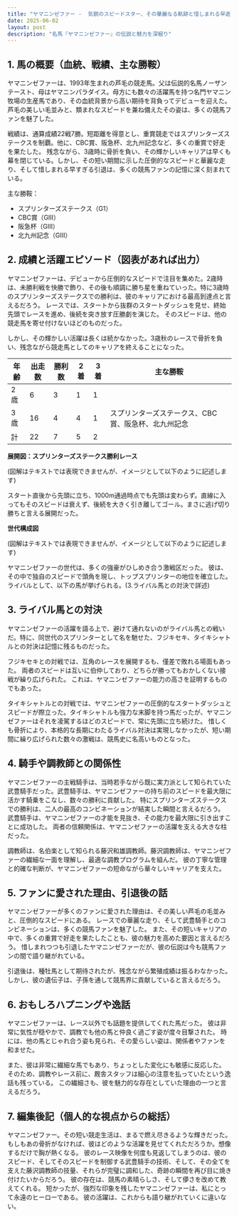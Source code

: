 ```yaml
---
title: "ヤマニンゼファー -  気鋭のスピードスター、その華麗なる軌跡と惜しまれる早逝"
date: 2025-06-02
layout: post
description: "名馬『ヤマニンゼファー』の伝説と魅力を深堀り"
---
```


## 1. 馬の概要（血統、戦績、主な勝鞍）

ヤマニンゼファーは、1993年生まれの芦毛の競走馬。父は伝説的名馬ノーザンテースト、母はヤマニンパラダイス。母方にも数々の活躍馬を持つ名門ヤマニン牧場の生産馬であり、その血統背景から高い期待を背負ってデビューを迎えた。  芦毛の美しい毛並みと、類まれなスピードを兼ね備えたその姿は、多くの競馬ファンを魅了した。

戦績は、通算成績22戦7勝。短距離を得意とし、重賞競走ではスプリンターズステークスを制覇。他に、CBC賞、阪急杯、北九州記念など、多くの重賞で好走を果たした。  残念ながら、3歳時に骨折を負い、その輝かしいキャリアは早くも幕を閉じている。しかし、その短い期間に示した圧倒的なスピードと華麗な走り、そして惜しまれる早すぎる引退は、多くの競馬ファンの記憶に深く刻まれている。

主な勝鞍：

* スプリンターズステークス（G1）
* CBC賞（GIII）
* 阪急杯（GIII）
* 北九州記念（GIII）


## 2. 成績と活躍エピソード（図表があれば出力）

ヤマニンゼファーは、デビューから圧倒的なスピードで注目を集めた。2歳時は、未勝利戦を快勝で飾り、その後も順調に勝ち星を重ねていった。特に3歳時のスプリンターズステークスでの勝利は、彼のキャリアにおける最高到達点と言えるだろう。  レースでは、スタートから抜群のスタートダッシュを見せ、終始先頭でレースを進め、後続を突き放す圧勝劇を演じた。  そのスピードは、他の競走馬を寄せ付けないほどのものだった。

しかし、その輝かしい活躍は長くは続かなかった。3歳秋のレースで骨折を負い、残念ながら競走馬としてのキャリアを終えることになった。

| 年齢 | 出走数 | 勝利数 | 2着 | 3着 | 主な勝鞍 |
|---|---|---|---|---|---|
| 2歳 | 6 | 3 | 1 | 1 |  |
| 3歳 | 16 | 4 | 4 | 1 | スプリンターズステークス、CBC賞、阪急杯、北九州記念 |
| 計 | 22 | 7 | 5 | 2 |  |


**展開図：スプリンターズステークス勝利レース**

(図解はテキストでは表現できませんが、イメージとして以下のように記述します)

スタート直後から先頭に立ち、1000m通過時点でも先頭は変わらず。直線に入ってもそのスピードは衰えず、後続を大きく引き離してゴール。まさに逃げ切り勝ちと言える展開だった。


**世代構成図**

(図解はテキストでは表現できませんが、イメージとして以下のように記述します)

ヤマニンゼファーの世代は、多くの強豪がひしめき合う激戦区だった。  彼は、その中で独自のスピードで頭角を現し、トップスプリンターの地位を確立した。ライバルとして、以下の馬が挙げられる。(3.ライバル馬との対決で詳述)


## 3. ライバル馬との対決

ヤマニンゼファーの活躍を語る上で、避けて通れないのがライバル馬との戦いだ。特に、同世代のスプリンターとして名を馳せた、フジキセキ、タイキシャトルとの対決は記憶に残るものだった。

フジキセキとの対戦では、互角のレースを展開するも、僅差で敗れる場面もあった。  両者のスピードは互いに伯仲しており、どちらが勝ってもおかしくない接戦が繰り広げられた。  これは、ヤマニンゼファーの能力の高さを証明するものでもあった。

タイキシャトルとの対戦では、ヤマニンゼファーの圧倒的なスタートダッシュとスピードが際立った。タイキシャトルも強力な末脚を持つ馬だったが、ヤマニンゼファーはそれを凌駕するほどのスピードで、常に先頭に立ち続けた。  惜しくも骨折により、本格的な長期にわたるライバル対決は実現しなかったが、短い期間に繰り広げられた数々の激戦は、競馬史に名高いものとなった。


## 4. 騎手や調教師との関係性

ヤマニンゼファーの主戦騎手は、当時若手ながら既に実力派として知られていた武豊騎手だった。武豊騎手は、ヤマニンゼファーの持ち前のスピードを最大限に活かす騎乗をこなし、数々の勝利に貢献した。  特にスプリンターズステークスでの勝利は、二人の最高のコンビネーションが結実した瞬間と言えるだろう。  武豊騎手は、ヤマニンゼファーの才能を見抜き、その能力を最大限に引き出すことに成功した。  両者の信頼関係は、ヤマニンゼファーの活躍を支える大きな柱だった。

調教師は、名伯楽として知られる藤沢和雄調教師。藤沢調教師は、ヤマニンゼファーの繊細な一面を理解し、最適な調教プログラムを組んだ。  彼の丁寧な管理と的確な判断が、ヤマニンゼファーの短命ながら華々しいキャリアを支えた。


## 5. ファンに愛された理由、引退後の話

ヤマニンゼファーが多くのファンに愛された理由は、その美しい芦毛の毛並みと、圧倒的なスピードにある。  レースでの華麗な走り、そして武豊騎手とのコンビネーションは、多くの競馬ファンを魅了した。  また、その短いキャリアの中で、多くの重賞で好走を果たしたことも、彼の魅力を高めた要因と言えるだろう。  惜しまれつつも引退したヤマニンゼファーだが、彼の伝説は今も競馬ファンの間で語り継がれている。

引退後は、種牡馬として期待されたが、残念ながら繁殖成績は振るわなかった。  しかし、彼の遺伝子は、子孫を通して競馬界に貢献していると言えるだろう。


## 6. おもしろハプニングや逸話

ヤマニンゼファーは、レース以外でも話題を提供してくれた馬だった。  彼は非常に気性が穏やかで、調教でも他の馬と仲良く過ごす姿が度々目撃された。  時には、他の馬とじゃれ合う姿も見られ、その愛らしい姿は、関係者やファンを和ませた。

また、彼は非常に繊細な馬でもあり、ちょっとした変化にも敏感に反応した。  そのため、調教やレース前に、厩舎スタッフは細心の注意を払っていたという逸話も残っている。  この繊細さも、彼を魅力的な存在としていた理由の一つと言えるだろう。


## 7. 編集後記（個人的な視点からの総括）

ヤマニンゼファー。その短い競走生活は、まるで燃え尽きるような輝きだった。もしもあの骨折がなければ、彼はどのような活躍を見せてくれただろうか。想像するだけで胸が熱くなる。  彼のレース映像を何度も見返してしまうのは、彼のスピード、そしてそのスピードを制御する武豊騎手の技術、そして、その全てを支えた藤沢調教師の技量、それらが完璧に調和した、奇跡の瞬間を再び目に焼き付けたいからだろう。  彼の存在は、競馬の素晴らしさ、そして儚さを改めて教えてくれる。  短かったが、強烈な印象を残したヤマニンゼファーは、私にとって永遠のヒーローである。  彼の活躍は、これからも語り継がれていくに違いない。
